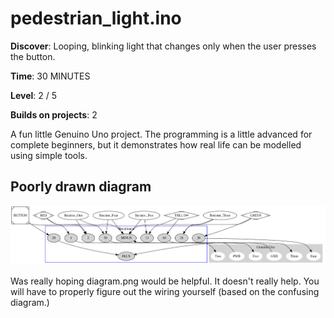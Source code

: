# pedestrian_light.ino

**Discover**: Looping, blinking light that changes only when the user presses the button.

**Time**: 30 MINUTES

**Level**: 2 / 5

**Builds on projects**: 2

A fun little Genuino Uno project.
The programming is a little advanced for complete beginners, but it demonstrates how real life can be modelled using simple tools.

## Poorly drawn diagram

![breadboard diagram](./diagram.png)

Was really hoping diagram.png would be helpful. It doesn't really help.
You will have to properly figure out the wiring yourself (based on the confusing diagram.)
